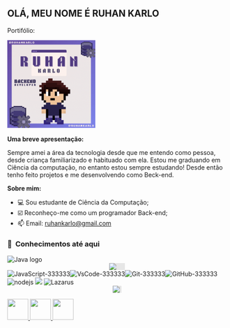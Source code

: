 ## OLÁ, MEU NOME É RUHAN KARLO
Portifólio:

<img src = "GitRuhan.gif" width=40% height=40%> 


**Uma breve apresentação:**

Sempre amei a área da tecnologia desde que me entendo como pessoa, desde criança familiarizado e habituado com ela. Estou me graduando em Ciência da computação, no entanto estou sempre estudando! Desde então tenho feito projetos e me desenvolvendo como Beck-end.



**Sobre mim:**


- 💻 Sou estudante de Ciência da Computação;
- ☑️ Reconheço-me como um programador Back-end;
- 📫 Email: ruhankarlo@gmail.com


<h3> 👾 &nbsp;Conhecimentos até aqui </h3>


  <img width="5%" src="https://logos-download.com/wp-content/uploads/2016/10/Java_logo_icon.png" alt="Java logo"/><img style="display: block;-webkit-user-select: none;margin: auto;cursor: zoom-in;background-color: hsl(0, 0%, 90%);transition: background-color 300ms;" src="https://download.logo.wine/logo/Eclipse_(software)/Eclipse_(software)-Logo.wine.png" width="7%" >
  <img width="45" height="16" src="https://img.shields.io/badge/-JavaScript-333333?style=flat&logo=javascript" alt="JavaScript-333333"/><img width="46" height="14" src="https://img.shields.io/badge/-VsCode-333333?style=flat&logo=visual-studio-code" alt="VsCode-333333"/><img width="35" height="17" src="https://img.shields.io/badge/-Git-333333?style=flat&logo=git" alt="Git-333333"/><img width="45" height="14" src="https://img.shields.io/badge/-GitHub-333333?style=flat&logo=github" alt="GitHub-333333"/>
  <img width="5%" src="https://download.logo.wine/logo/Node.js/Node.js-Logo.wine.png" alt="nodejs"/>
<img width="5%" src="https://lenguajesprogramacionblog.files.wordpress.com/2017/04/pascal_logo.png?w=1024" class="the-image">
<img width="3%" src="https://th.bing.com/th/id/OIP.pLwKwPoagVqt27pNMdrWWAAAAA?pid=ImgDet&rs=1" alt="Lazarus"/><img style="display: block;-webkit-user-select: none;margin: auto;cursor: zoom-in;background-color: hsl(0, 0%, 90%);transition: background-color 300ms;" src="https://th.bing.com/th/id/R.bab2c760c60f17191cb3a002e08a3dbf?rik=yiOb%2bDZuARgRSw&amp;riu=http%3a%2f%2fpngimg.com%2fuploads%2fmysql%2fmysql_PNG23.png&amp;ehk=ughz54ymXwgnjlfws2xz7%2fznA2I4qAWExdUJe%2bcD7K0%3d&amp;risl=&amp;pid=ImgRaw&amp;r=0" width="4%" >
 
  

<a href="https://www.linkedin.com/in/ruhan-karlo-da-rocha-lacerda-476b47231/" target="_blank">
  <img src="https://i.ibb.co/Kx2GSrT/linkedin.png" width="48px" height="48px">
</a>
<a href="https://www.instagram.com/ruhankarlopro/" target="_blank">
  <img src="https://cdn.icon-icons.com/icons2/1211/PNG/512/1491579602-yumminkysocialmedia36_83067.png" width="48px" height="48px">
</a>
<a href="https://www.facebook.com/ruhan.karlo" target="_blank">
  <img src="https://cdn.icon-icons.com/icons2/642/PNG/512/facebook_icon-icons.com_59205.png" width="48px" height="48px">
</a>



